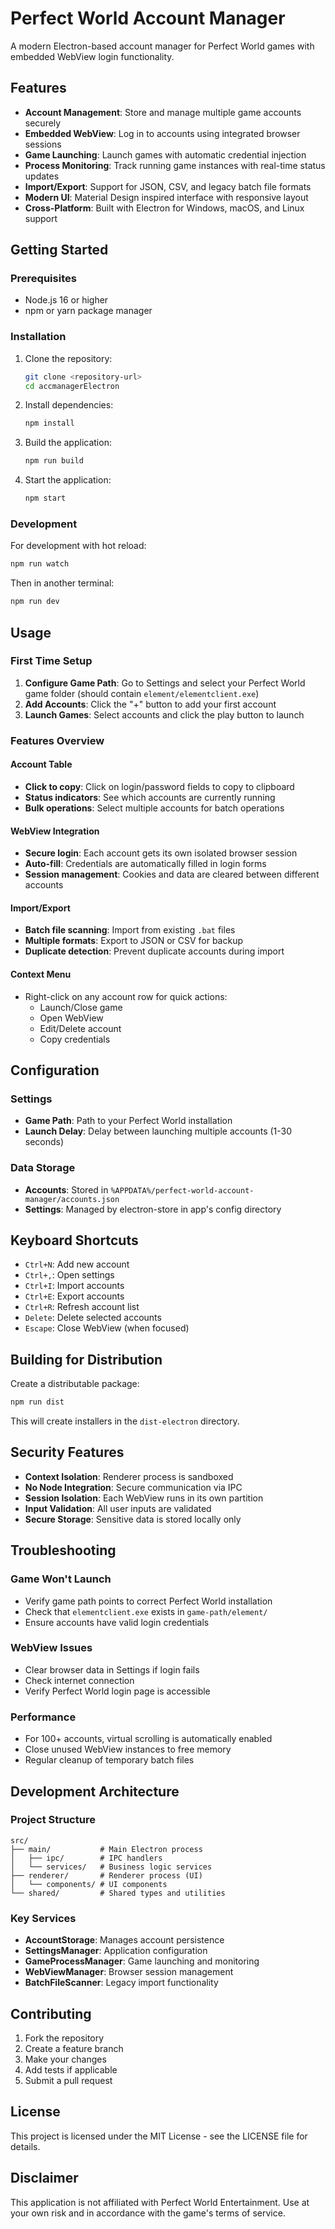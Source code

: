 # Perfect World Account Manager

A modern Electron-based account manager for Perfect World games with embedded WebView login functionality.

## Features

- **Account Management**: Store and manage multiple game accounts securely
- **Embedded WebView**: Log in to accounts using integrated browser sessions
- **Game Launching**: Launch games with automatic credential injection
- **Process Monitoring**: Track running game instances with real-time status updates
- **Import/Export**: Support for JSON, CSV, and legacy batch file formats
- **Modern UI**: Material Design inspired interface with responsive layout
- **Cross-Platform**: Built with Electron for Windows, macOS, and Linux support

## Getting Started

### Prerequisites

- Node.js 16 or higher
- npm or yarn package manager

### Installation

1. Clone the repository:
   ```bash
   git clone <repository-url>
   cd accmanagerElectron
   ```

2. Install dependencies:
   ```bash
   npm install
   ```

3. Build the application:
   ```bash
   npm run build
   ```

4. Start the application:
   ```bash
   npm start
   ```

### Development

For development with hot reload:
```bash
npm run watch
```

Then in another terminal:
```bash
npm run dev
```

## Usage

### First Time Setup

1. **Configure Game Path**: Go to Settings and select your Perfect World game folder (should contain `element/elementclient.exe`)
2. **Add Accounts**: Click the "+" button to add your first account
3. **Launch Games**: Select accounts and click the play button to launch

### Features Overview

#### Account Table
- **Click to copy**: Click on login/password fields to copy to clipboard
- **Status indicators**: See which accounts are currently running
- **Bulk operations**: Select multiple accounts for batch operations

#### WebView Integration
- **Secure login**: Each account gets its own isolated browser session
- **Auto-fill**: Credentials are automatically filled in login forms
- **Session management**: Cookies and data are cleared between different accounts

#### Import/Export
- **Batch file scanning**: Import from existing `.bat` files
- **Multiple formats**: Export to JSON or CSV for backup
- **Duplicate detection**: Prevent duplicate accounts during import

#### Context Menu
- Right-click on any account row for quick actions:
  - Launch/Close game
  - Open WebView
  - Edit/Delete account
  - Copy credentials

## Configuration

### Settings
- **Game Path**: Path to your Perfect World installation
- **Launch Delay**: Delay between launching multiple accounts (1-30 seconds)

### Data Storage
- **Accounts**: Stored in `%APPDATA%/perfect-world-account-manager/accounts.json`
- **Settings**: Managed by electron-store in app's config directory

## Keyboard Shortcuts

- `Ctrl+N`: Add new account
- `Ctrl+,`: Open settings
- `Ctrl+I`: Import accounts
- `Ctrl+E`: Export accounts
- `Ctrl+R`: Refresh account list
- `Delete`: Delete selected accounts
- `Escape`: Close WebView (when focused)

## Building for Distribution

Create a distributable package:
```bash
npm run dist
```

This will create installers in the `dist-electron` directory.

## Security Features

- **Context Isolation**: Renderer process is sandboxed
- **No Node Integration**: Secure communication via IPC
- **Session Isolation**: Each WebView runs in its own partition
- **Input Validation**: All user inputs are validated
- **Secure Storage**: Sensitive data is stored locally only

## Troubleshooting

### Game Won't Launch
- Verify game path points to correct Perfect World installation
- Check that `elementclient.exe` exists in `game-path/element/`
- Ensure accounts have valid login credentials

### WebView Issues
- Clear browser data in Settings if login fails
- Check internet connection
- Verify Perfect World login page is accessible

### Performance
- For 100+ accounts, virtual scrolling is automatically enabled
- Close unused WebView instances to free memory
- Regular cleanup of temporary batch files

## Development Architecture

### Project Structure
```
src/
├── main/           # Main Electron process
│   ├── ipc/        # IPC handlers
│   └── services/   # Business logic services
├── renderer/       # Renderer process (UI)
│   └── components/ # UI components
└── shared/         # Shared types and utilities
```

### Key Services
- **AccountStorage**: Manages account persistence
- **SettingsManager**: Application configuration
- **GameProcessManager**: Game launching and monitoring
- **WebViewManager**: Browser session management
- **BatchFileScanner**: Legacy import functionality

## Contributing

1. Fork the repository
2. Create a feature branch
3. Make your changes
4. Add tests if applicable
5. Submit a pull request

## License

This project is licensed under the MIT License - see the LICENSE file for details.

## Disclaimer

This application is not affiliated with Perfect World Entertainment. Use at your own risk and in accordance with the game's terms of service.